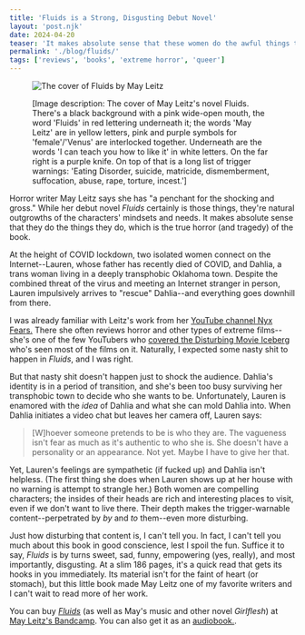 ```yaml
---
title: 'Fluids is a Strong, Disgusting Debut Novel'
layout: 'post.njk'
date: 2024-04-20
teaser: 'It makes absolute sense that these women do the awful things they do, which is the true horror (and tragedy) of the book.'
permalink: './blog/fluids/'
tags: ['reviews', 'books', 'extreme horror', 'queer']
---
```

<figure role = "group" aria-labelledby="fig-fluids">
<img src='/assets/images/fluids.jpg' alt="The cover of Fluids by May Leitz" />
<figcaption class="image-description" id="fig-fluids"> <p>[Image description: The cover of May Leitz's novel Fluids. There's a black background with a pink wide-open mouth, the word 'Fluids' in red lettering underneath it; the words 'May Leitz' are in yellow letters, pink and purple symbols for 'female'/'Venus' are interlocked together. Underneath are the words 'I can teach you how to like it' in white letters. On the far right is a purple knife. On top of that is a long list of trigger warnings: 'Eating Disorder, suicide, matricide, dismemberment, suffocation, abuse, rape, torture, incest.']</p></figcaption>
</figure>

Horror writer May Leitz says she has "a penchant for the shocking and gross." While her debut novel *Fluids* certainly is those things, they're natural outgrowths of the characters' mindsets and needs. It makes absolute sense that they do the things they do, which is the true horror (and tragedy) of the book.

At the height of COVID lockdown, two isolated women connect on the Internet--Lauren, whose father has recently died of COVID, and Dahlia, a trans woman living in a deeply transphobic Oklahoma town. Despite the combined threat of the virus and meeting an Internet stranger in person, Lauren impulsively arrives to "rescue" Dahlia--and everything goes downhill from there.

I was already familiar with Leitz's work from her [YouTube channel Nyx Fears.](https://www.youtube.com/@nyxfears) There she often reviews horror and other types of extreme films--she's one of the few YouTubers who [covered the Disturbing Movie Iceberg](https://www.youtube.com/playlist?list=PLuiZLHy4bhKW9Yg4toYcH0nX0ZTBsN0OD 'Nyx Fears: THE Disturbing Movie Iceberg/Tier List') who's seen most of the films on it. Naturally, I expected some nasty shit to happen in *Fluids*, and I was right.

But that nasty shit doesn't happen just to shock the audience. Dahlia's identity is in a period of transition, and she's been too busy surviving her transphobic town to decide who she wants to be. Unfortunately, Lauren is enamored with the *idea* of Dahlia and what she can mold Dahlia into. When Dahlia initiates a video chat but leaves her camera off, Lauren says:

> [W]hoever someone pretends to be is who they are. The vagueness isn't fear as much as it's authentic to who she is. She doesn't have a personality or an appearance. Not yet. Maybe I have to give her that.

Yet, Lauren's feelings are sympathetic (if fucked up) and Dahlia isn't helpless. (The first thing she does when Lauren shows up at her house with no warning is attempt to strangle her.) Both women are compelling characters; the insides of their heads are rich and interesting places to visit, even if we don't want to live there. Their depth makes the trigger-warnable content--perpetrated by *by* and *to* them--even more disturbing.

Just how disturbing that content is, I can't tell you. In fact, I can't tell you much about this book in good conscience, lest I spoil the fun. Suffice it to say, *Fluids* is by turns sweet, sad, funny, empowering (yes, really), and most importantly, disgusting. At a slim 186 pages, it's a quick read that gets its hooks in you immediately. Its material isn't for the faint of heart (or stomach), but this little book made May Leitz one of my favorite writers and I can't wait to read more of her work.

You can buy [*Fluids*](https://nyxfears.bandcamp.com/merch/fluids-a-novel-by-may-leitz 'Fluids: A Novel by May Leitz') (as well as May's music and other novel *Girlflesh*) at [May Leitz's Bandcamp](https://nyxfears.bandcamp.com/merch). You can also get it as an [audiobook.](https://nyxfears.bandcamp.com/album/fluids-audiobook 'Fluids: Audiobook').
